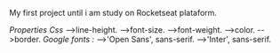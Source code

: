 My first project until i am study on Rocketseat plataform.

*Properties Css*
-->line-height.
-->font-size.
-->font-weight.
-->color.
-->border.
 *Google fonts :*
-->'Open Sans', sans-serif. 
-->'Inter', sans-serif.
